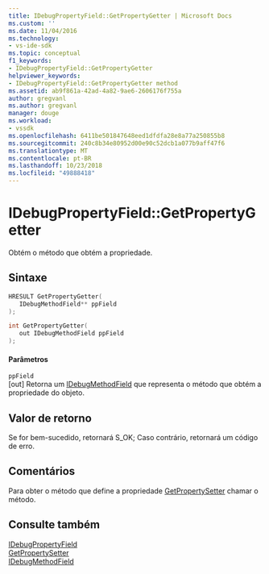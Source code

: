 ```yaml
---
title: IDebugPropertyField::GetPropertyGetter | Microsoft Docs
ms.custom: ''
ms.date: 11/04/2016
ms.technology:
- vs-ide-sdk
ms.topic: conceptual
f1_keywords:
- IDebugPropertyField::GetPropertyGetter
helpviewer_keywords:
- IDebugPropertyField::GetPropertyGetter method
ms.assetid: ab9f861a-42ad-4a82-9ae6-2606176f755a
author: gregvanl
ms.author: gregvanl
manager: douge
ms.workload:
- vssdk
ms.openlocfilehash: 6411be501847648eed1dfdfa28e8a77a250855b8
ms.sourcegitcommit: 240c8b34e80952d00e90c52dcb1a077b9aff47f6
ms.translationtype: MT
ms.contentlocale: pt-BR
ms.lasthandoff: 10/23/2018
ms.locfileid: "49888418"
---
```

# <a name="idebugpropertyfieldgetpropertygetter"></a>IDebugPropertyField::GetPropertyGetter
Obtém o método que obtém a propriedade.  
  
## <a name="syntax"></a>Sintaxe  
  
```cpp  
HRESULT GetPropertyGetter(   
   IDebugMethodField** ppField  
);  
```  
  
```cpp  
int GetPropertyGetter(  
   out IDebugMethodField ppField  
);  
```  
  
#### <a name="parameters"></a>Parâmetros  
 `ppField`  
 [out] Retorna um [IDebugMethodField](../../../extensibility/debugger/reference/idebugmethodfield.md) que representa o método que obtém a propriedade do objeto.  
  
## <a name="return-value"></a>Valor de retorno  
 Se for bem-sucedido, retornará S_OK; Caso contrário, retornará um código de erro.  
  
## <a name="remarks"></a>Comentários  
 Para obter o método que define a propriedade [GetPropertySetter](../../../extensibility/debugger/reference/idebugpropertyfield-getpropertysetter.md) chamar o método.  
  
## <a name="see-also"></a>Consulte também  
 [IDebugPropertyField](../../../extensibility/debugger/reference/idebugpropertyfield.md)   
 [GetPropertySetter](../../../extensibility/debugger/reference/idebugpropertyfield-getpropertysetter.md)   
 [IDebugMethodField](../../../extensibility/debugger/reference/idebugmethodfield.md)